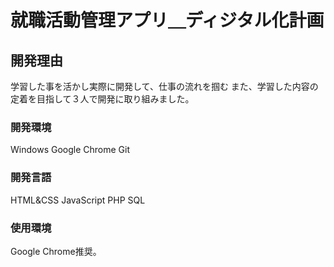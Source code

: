 # 就職活動管理アプリ＿ディジタル化計画

## 開発理由
学習した事を活かし実際に開発して、仕事の流れを掴む
また、学習した内容の定着を目指して３人で開発に取り組みました。


### 開発環境
Windows Google Chrome Git 

### 開発言語
HTML&CSS JavaScript PHP SQL

### 使用環境
Google Chrome推奨。


